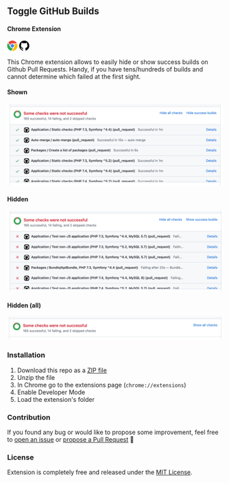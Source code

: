 ## Toggle GitHub Builds
#### Chrome Extension 

![](images/chrome.png) ![](images/github.png) 

This Chrome extension allows to easily hide or show success builds on Github Pull Requests.
Handy, if you have tens/hundreds of builds and cannot determine which failed at the first sight.

#### Shown

![](images/shown.png)

#### Hidden

![](images/hidden.png)

#### Hidden (all)

![](images/hidden-all.png)

### Installation

1. Download this repo as a [ZIP file](https://github.com/Zales0123/ToggleGithubBuildsExtension/archive/v0.1.0.zip)
1. Unzip the file
1. In Chrome go to the extensions page (`chrome://extensions`)
1. Enable Developer Mode
1. Load the extension's folder

### Contribution

If you found any bug or would like to propose some improvement, feel free to [open an issue](https://github.com/Zales0123/ToggleGithubBuildsExtension/issues)
or [propose a Pull Request](https://github.com/Zales0123/ToggleGithubBuildsExtension/pulls) 🖖

### License

Extension is completely free and released under the [MIT License](https://github.com/Zales0123/ToggleGithubBuildsExtension/blob/master/LICENSE).
